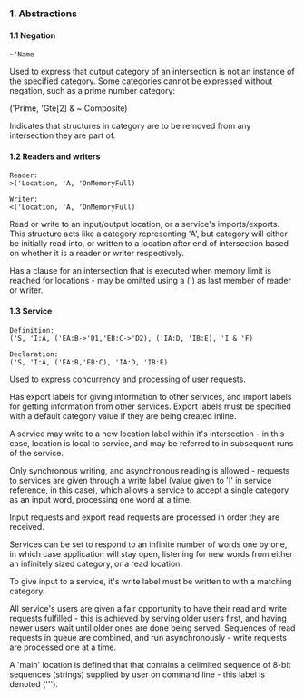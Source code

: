 ### 1. Abstractions
#### 1.1 Negation
    ~'Name

Used to express that output category of an intersection is not an instance of the specified category. Some categories cannot be expressed without negation, such as
a prime number category:

('Prime, 'Gte[2] & ~'Composite)

Indicates that structures in category are to be removed from any intersection they are part of.

#### 1.2 Readers and writers
    Reader:
    >('Location, 'A, 'OnMemoryFull)

    Writer:
    <('Location, 'A, 'OnMemoryFull)

Read or write to an input/output location, or a service's imports/exports.
This structure acts like a category representing 'A', but category will
either be initially read into, or written to a location after end of intersection
based on whether it is a reader or writer respectively.

Has a clause for an intersection that is executed when memory limit is reached
for locations - may be omitted using a (') as last member of reader or writer.

#### 1.3 Service

    Definition:
    ('S, 'I:A, ('EA:B->'D1,'EB:C->'D2), ('IA:D, 'IB:E), 'I & 'F)

    Declaration:
    ('S, 'I:A, ('EA:B,'EB:C), 'IA:D, 'IB:E)

Used to express concurrency and processing of user requests.

Has export labels for giving information to other services, and import labels for getting information from other services. Export labels must be specified with a default category
value if they are being created inline.

A service may write to a new location label within it's intersection - in this case,
location is local to service, and may be referred to in subsequent runs of the service.

Only synchronous writing, and asynchronous reading is allowed - requests to services are given through a write label (value given to 'I' in service reference, in this case), which allows a service to accept a single category as an input word, processing one word at a time.

Input requests and export read requests are processed in order they are received.

Services can be set to respond to an infinite number of words one by one, in which case application will stay open, listening for new words from either an infinitely sized category, or a read location.

To give input to a service, it's write label must be written to with a matching category.

All service's users are given a fair opportunity to have their read and write requests fulfilled - this is achieved by serving older users first, and having newer users wait until older ones are done being served. Sequences of read requests in queue are combined, and run asynchronously - write requests are processed one at a time.

A 'main' location is defined that that contains a delimited sequence of 8-bit sequences (strings) supplied by user on command line - this label is denoted (''').